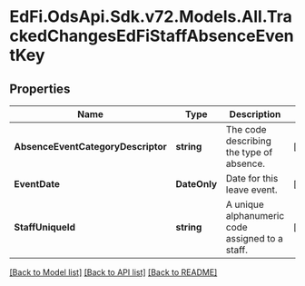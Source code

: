 # EdFi.OdsApi.Sdk.v72.Models.All.TrackedChangesEdFiStaffAbsenceEventKey

## Properties

Name | Type | Description | Notes
------------ | ------------- | ------------- | -------------
**AbsenceEventCategoryDescriptor** | **string** | The code describing the type of absence. | [optional] 
**EventDate** | **DateOnly** | Date for this leave event. | [optional] 
**StaffUniqueId** | **string** | A unique alphanumeric code assigned to a staff. | [optional] 

[[Back to Model list]](../README.md#documentation-for-models) [[Back to API list]](../README.md#documentation-for-api-endpoints) [[Back to README]](../README.md)

